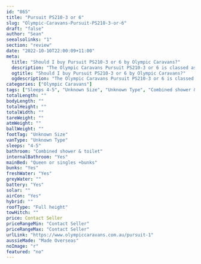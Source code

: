```yaml
---
id: "865"
title: "Pursuit PS210-3 or 6"
slug: "Olympic-Caravans-Pursuit-PS210-3-or-6"
draft: "false"
author: "Sean"
seealsolinks: "1"
section: "review"
date: "2022-10-10T22:00:09+11:00"
meta:
  title: "Should I buy Pursuit PS210-3 or 6 by Olympic Caravans?"
  description: "The Olympic Caravans Pursuit PS210-3 or 6 is classed as Unknown Type, and sleeps 4-5 people. It is Made Overseas and comes in at Unknown Size. It generally has Combined shower & toilet."
  ogtitle: "Should I buy Pursuit PS210-3 or 6 by Olympic Caravans?"
  ogdescription: "The Olympic Caravans Pursuit PS210-3 or 6 is classed as Unknown Type, and sleeps 4-5 people. It is Made Overseas and comes in at Unknown Size. It generally has Combined shower & toilet."
categories: ["Olympic Caravans"]
tags: ["Sleeps 4-5", "Unknown Size", "Unknown Type", "Combined shower & toilet", "Full height", "Price Unknown", "Made Overseas"]
totalLength: ""
bodyLength: ""
totalHeight: ""
totalWidth: ""
tareWeight: ""
atmWeight: ""
ballWeight: ""
footTag: "Unknown Size"
vanType: "Unknown Type"
sleeps: "4-5"
bathroom: "Combined shower & toilet"
internalBathroom: "Yes"
mainBed: "Queen or singles +bunks"
bunks: "Yes"
freshWater: "Yes"
greyWater: ""
battery: "Yes"
solar: ""
airCon: "Yes"
hybrid: ""
roofType: "Full height"
towHitch: ""
price: Contact Seller
priceRangeMin: "Contact Seller"
priceRangeMax: "Contact Seller"
urlLink: "https://www.olympiccaravans.com.au/pursuit-1"
aussieMade: "Made Overseas"
noImage: "r"
featured: "no"
---
```

